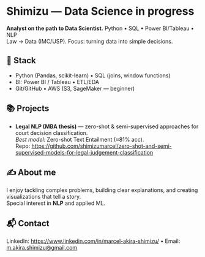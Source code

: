 # Shimizu — Data Science in progress

**Analyst on the path to Data Scientist.** Python • SQL • Power BI/Tableau • NLP  
Law → Data (IMC/USP). Focus: turning data into simple decisions.

## 🔧 Stack
- Python (Pandas, scikit-learn) • SQL (joins, window functions)  
- BI: Power BI / Tableau • ETL/EDA  
- Git/GitHub • AWS (S3, SageMaker — beginner)

## 📚 Projects
- **Legal NLP (MBA thesis)** — zero-shot & semi-supervised approaches for court decision classification.  
  *Best model:* Zero-shot Text Entailment (≈81% acc).  
  Repo: https://github.com/shimizumarcel/zero-shot-and-semi-supervised-models-for-legal-judgement-classification

## ✍️ About me
I enjoy tackling complex problems, building clear explanations, and creating visualizations that tell a story.  
Special interest in **NLP** and applied ML.


## 📬 Contact
LinkedIn: https://www.linkedin.com/in/marcel-akira-shimizu/ • Email: m.akira.shimizu@gmail.com
